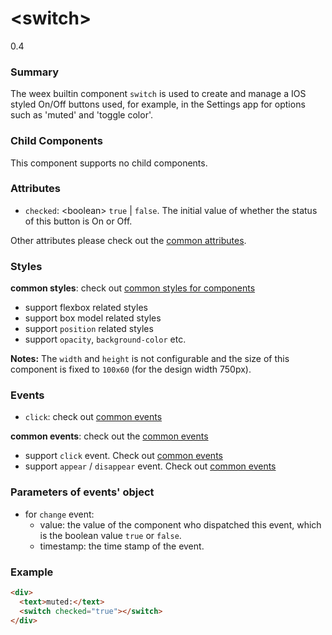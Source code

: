 # &lt;switch&gt;
<span class="weex-version">0.4</span>

### Summary

The weex builtin component `switch` is used to create and manage a IOS styled On/Off buttons used, for example, in the Settings app for options such as 'muted' and 'toggle color'.

### Child Components

This component supports no child components.

### Attributes

- `checked`: &lt;boolean&gt; `true` | `false`. The initial value of whether the status of this button is On or Off.

Other attributes please check out the [common attributes](../references/common-attrs.md).

### Styles

**common styles**: check out [common styles for components](../references/common-style.md)

- support flexbox related styles
- support box model related styles
- support ``position`` related styles
- support ``opacity``, ``background-color`` etc.

**Notes:** The `width` and `height` is not configurable and the size of this component is fixed to `100x60` (for the design width 750px).

### Events

- `click`: check out [common events](../references/common-event.md)

**common events**: check out the [common events](../references/common-event.md)

- support `click` event. Check out [common events](../references/common-event.md)
- support `appear` / `disappear` event. Check out [common events](../references/common-event.md)

### Parameters of events' object

- for `change` event:
  - value: the value of the component who dispatched this event, which is the boolean value ``true`` or ``false``.
  - timestamp: the time stamp of the event.

### Example

```html
<div>
  <text>muted:</text>
  <switch checked="true"></switch>
</div>
```
